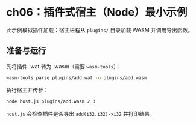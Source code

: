 # ch06：插件式宿主（Node）最小示例

此示例模拟插件加载：宿主进程从 `plugins/` 目录加载 WASM 并调用导出函数。

## 准备与运行
先将插件 .wat 转为 .wasm（需要 `wasm-tools`）：
```bash
wasm-tools parse plugins/add.wat -o plugins/add.wasm
```
执行宿主并传参：
```bash
node host.js plugins/add.wasm 2 3
```

`host.js` 会检查插件是否导出 `add(i32,i32)->i32` 并打印结果。
